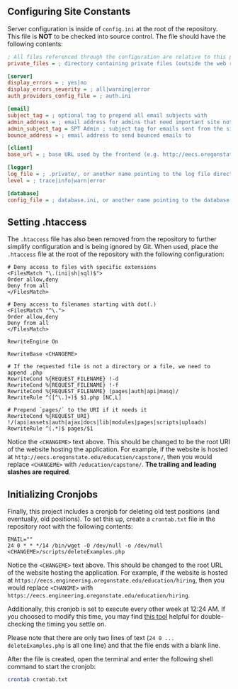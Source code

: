 ## Configuring Site Constants
Server configuration is inside of `config.ini` at the root of the repository. This file is **NOT** to be
checked into source control. The file should have the following contents:

```ini
; All files referenced through the configuration are relative to this private path
private_files = ; directory containing private files (outside the web root)

[server]
display_errors = ; yes|no
display_errors_severity = ; all|warning|error
auth_providers_config_file = ; auth.ini

[email]
subject_tag = ; optional tag to prepend all email subjects with
admin_address = ; email address for admins that need important site notifications
admin_subject_tag = SPT Admin ; subject tag for emails sent from the site admins
bounce_address = ; email address to send bounced emails to

[client]
base_url = ; base URL used by the frontend (e.g. http://eecs.oregonstate.edu/education/hiring/)

[logger]
log_file = ; .private/, or another name pointing to the log file directory
level = ; trace|info|warn|error

[database]
config_file = ; database.ini, or another name pointing to the database configuration file (see above for contents)
```

## Setting .htaccess
The `.htaccess` file has also been removed from the repository to further simplify configuration and is being ignored
by Git. When used, place the `.htaccess` file at the root of the repository with the following configuration:

```apacheconf
# Deny access to files with specific extensions
<FilesMatch "\.(ini|sh|sql)$">
Order allow,deny
Deny from all
</FilesMatch>

# Deny access to filenames starting with dot(.)
<FilesMatch "^\.">
Order allow,deny
Deny from all
</FilesMatch>

RewriteEngine On

RewriteBase <CHANGEME>

# If the requested file is not a directory or a file, we need to append .php
RewriteCond %{REQUEST_FILENAME} !-d
RewriteCond %{REQUEST_FILENAME} !-f
RewriteCond %{REQUEST_FILENAME} (pages|auth|api|masq)/
RewriteRule ^([^\.]+)$ $1.php [NC,L]

# Prepend `pages/` to the URI if it needs it
RewriteCond %{REQUEST_URI} !/(api|assets|auth|ajax|docs|lib|modules|pages|scripts|uploads)
RewriteRule ^(.*)$ pages/$1
```

Notice the `<CHANGEME>` text above. This should be changed to be the root URI of the website hosting the application.
For example, if the website is hosted at `http://eecs.oregonstate.edu/education/capstone/`, then you would replace
`<CHANGEME>` with `/education/capstone/`. **The trailing and leading slashes are required**.

## Initializing Cronjobs
Finally, this project includes a cronjob for deleting old test positions (and eventually, old positions). To set this up, create a `crontab.txt` file in the repository root with the following contents:
```crontab
EMAIL=""
24 0 * * */14 /bin/wget -O /dev/null -o /dev/null <CHANGEME>/scripts/deleteExamples.php

```
Notice the `<CHANGEME>` text above. This should be changed to the root URL of the website hosting the application.
For example, if the website is hosted at `https://eecs.engineering.oregonstate.edu/education/hiring`, then you would replace `<CHANGME>` with `https://eecs.engineering.oregonstate.edu/education/hiring`.

Additionally, this cronjob is set to execute every other week at 12:24 AM. If you choosed to modify this time, you may find [this tool](https://crontab.guru) helpful for double-checking the timing you settle on.

Please note that there are only two lines of text (`24 0 ... deleteExamples.php` is all one line) and that the file ends with a blank line.

After the file is created, open the terminal and enter the following shell command to start the cronjob:

```bash
crontab crontab.txt
```